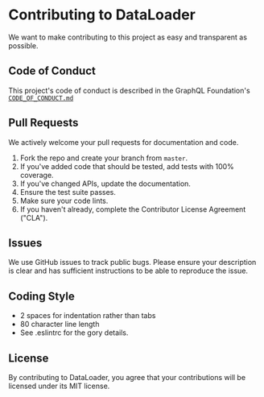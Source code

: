 # Contributing to DataLoader

We want to make contributing to this project as easy and transparent as
possible.

## Code of Conduct
This project's code of conduct is described in the GraphQL Foundation's [`CODE_OF_CONDUCT.md`](https://github.com/graphql/foundation/blob/master/CODE-OF-CONDUCT.md)

## Pull Requests

We actively welcome your pull requests for documentation and code.

1. Fork the repo and create your branch from `master`.
2. If you've added code that should be tested, add tests with 100% coverage.
3. If you've changed APIs, update the documentation.
4. Ensure the test suite passes.
5. Make sure your code lints.
6. If you haven't already, complete the Contributor License Agreement ("CLA").

## Issues

We use GitHub issues to track public bugs. Please ensure your description is
clear and has sufficient instructions to be able to reproduce the issue.

## Coding Style

* 2 spaces for indentation rather than tabs
* 80 character line length
* See .eslintrc for the gory details.

## License

By contributing to DataLoader, you agree that your contributions will be
licensed under its MIT license.
